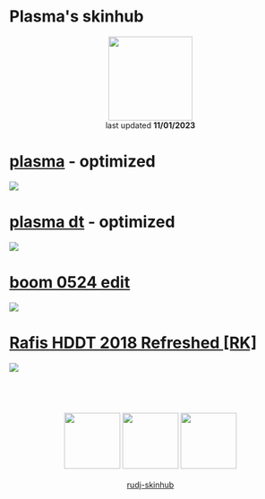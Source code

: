 # Plasma's skinhub
<p align="center">
<a href="https://osu.ppy.sh/users/10077431">
  <img src="https://a.ppy.sh/10077431"  
       width="150"
       height="150"></a>
<br>
last updated <b>11/01/2023</b>
</p>

# [plasma](https://github.com/rudj-skinhub/woal/raw/tyfh/rudj/plasma.osk) - optimized
[![](https://i.imgur.com/4NS5uqs.png)](https://github.com/rudj-skinhub/woal/raw/tyfh/rudj/plasma.osk)

# [plasma dt](https://github.com/rudj-skinhub/woal/raw/tyfh/rudj/plasma%20dt.osk) - optimized
[![](https://i.imgur.com/l3NZrmP.png)](https://github.com/rudj-skinhub/woal/raw/tyfh/rudj/plasma%20dt.osk)

# [boom 0524 edit](https://github.com/rudj-skinhub/woal/raw/tyfh/plasma/boom%200524%20edit.osk)
[![](https://i.imgur.com/gScgmgT.png)](https://github.com/rudj-skinhub/woal/raw/tyfh/plasma/boom%200524%20edit.osk)

# [Rafis HDDT 2018 Refreshed [RK]](https://github.com/rudj-skinhub/woal/raw/tyfh/plasma/Rafis%20HDDT%202018%20Refreshed%20%5BRK%5D.osk)
[![](https://i.imgur.com/X0xdKRR.png)](https://github.com/rudj-skinhub/woal/raw/tyfh/plasma/Rafis%20HDDT%202018%20Refreshed%20%5BRK%5D.osk)

#
<p align="center">
  <br></br>
  <a href="https://www.twitch.tv/plxsmapng">
  <img src="https://i.imgur.com/HM030lk.png" 
       width="100" 
       height="100"></a>
  <a href="https://www.youtube.com/channel/UCnvMeaH9VXA89GtV2-lAPtw">
  <img src="https://i.imgur.com/YWbDUUy.png"  
       width="100" 
       height="100"></a>
  <a href="https://twitter.com/PlxsmaPNG">
  <img src="https://i.imgur.com/PUQ5uWf.png" 
       width="100" 
       height="100"></a>
  <br></br>
  <a href="README.md">rudj-skinhub</a>
 </p>
